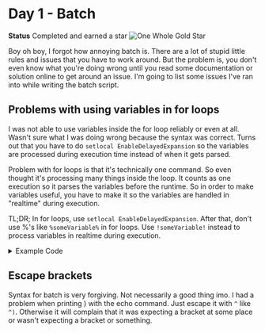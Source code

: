 # Day 1 - Batch

**Status**
Completed and earned a star
![One Whole Gold Star](https://i.imgur.com/lgqZASO.png)

Boy oh boy, I forgot how annoying batch is. There are a lot of stupid little rules and issues that you have to work around. But the problem is, you don't even know what you're doing wrong until you read some documentation or solution online to get around an issue. I'm going to list some issues I've ran into while writing the batch script.

## Problems with using variables in for loops

I was not able to use variables inside the for loop reliably or even at all. Wasn't sure what I was doing wrong because the syntax was correct. Turns out that you have to do `setlocal EnableDelayedExpansion` so the variables are processed during execution time instead of when it gets parsed.

Problem with for loops is that it's technically one command. So even thought it's processing many things inside the loop. It counts as one execution so it parses the variables before the runtime. So in order to make variables useful, you have to make it so the variables are handled in "realtime" during execution.

TL;DR;
In for loops, use `setlocal EnableDelayedExpansion`. After that, don't use %'s like `%someVariable%` in for loops. Use `!someVariable!` instead to process variables in realtime during execution.
<details>
    <summary>Example Code</summary>
    ```batch
    @echo off
    echo This is borked

    set counter=0
    for /l %%i in (1,1,10) do (
        set /a counter=%counter%+1
        echo Counter: %counter%
    )

    echo Now it should work
    setlocal EnableDelayedExpansion

    set counter=0
    for /l %%i in (1,1,10) do (
        set /a counter=!counter!+1
        echo Counter: !counter!
    )
    ```
</details>

## Escape brackets
Syntax for batch is very forgiving. Not necessarily a good thing imo. I had a problem when printing ) with the echo command. Just escape it with `^` like `^)`. Otherwise it will complain that it was expecting a bracket at some place or wasn't expecting a bracket or something.